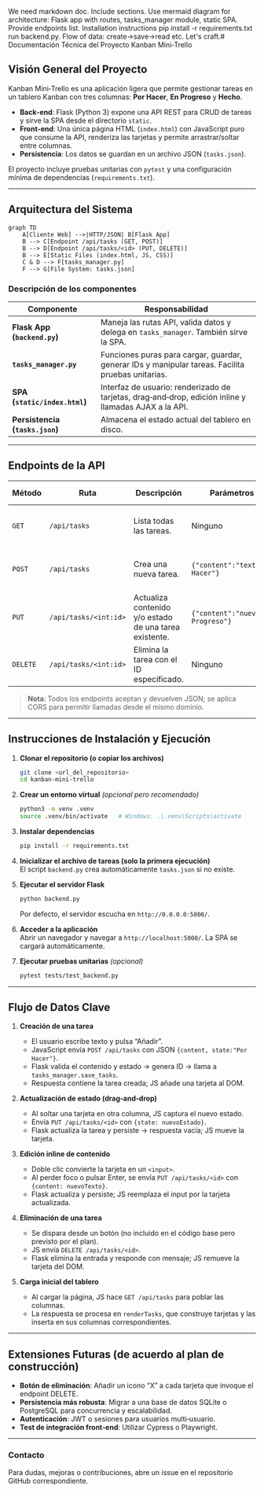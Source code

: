 We need markdown doc. Include sections. Use mermaid diagram for architecture: Flask app with routes, tasks_manager module, static SPA. Provide endpoints list. Installation instructions pip install -r requirements.txt run backend.py. Flow of data: create->save->read etc. Let's craft.# Documentación Técnica del Proyecto Kanban Mini‑Trello

## Visión General del Proyecto
Kanban Mini‑Trello es una aplicación ligera que permite gestionar tareas en un tablero Kanban con tres columnas: **Por Hacer**, **En Progreso** y **Hecho**.  
- **Back‑end**: Flask (Python 3) expone una API REST para CRUD de tareas y sirve la SPA desde el directorio `static`.  
- **Front‑end**: Una única página HTML (`index.html`) con JavaScript puro que consume la API, renderiza las tarjetas y permite arrastrar/soltar entre columnas.  
- **Persistencia**: Los datos se guardan en un archivo JSON (`tasks.json`).  

El proyecto incluye pruebas unitarias con `pytest` y una configuración mínima de dependencias (`requirements.txt`).

---

## Arquitectura del Sistema

```mermaid
graph TD
    A[Cliente Web] -->|HTTP/JSON| B[Flask App]
    B --> C[Endpoint /api/tasks (GET, POST)]
    B --> D[Endpoint /api/tasks/<id> (PUT, DELETE)]
    B --> E[Static Files (index.html, JS, CSS)]
    C & D --> F[tasks_manager.py] 
    F --> G[File System: tasks.json]
```

### Descripción de los componentes

| Componente | Responsabilidad |
|------------|-----------------|
| **Flask App (`backend.py`)** | Maneja las rutas API, valida datos y delega en `tasks_manager`. También sirve la SPA. |
| **`tasks_manager.py`** | Funciones puras para cargar, guardar, generar IDs y manipular tareas. Facilita pruebas unitarias. |
| **SPA (`static/index.html`)** | Interfaz de usuario: renderizado de tarjetas, drag‑and‑drop, edición inline y llamadas AJAX a la API. |
| **Persistencia (`tasks.json`)** | Almacena el estado actual del tablero en disco. |

---

## Endpoints de la API

| Método | Ruta | Descripción | Parámetros de Entrada | Respuesta (ejemplo) |
|--------|------|-------------|-----------------------|---------------------|
| `GET` | `/api/tasks` | Lista todas las tareas. | Ninguno | `{ "tasks": [ { "id": 1, "content": "...", "state": "Por Hacer" }, … ] }` |
| `POST` | `/api/tasks` | Crea una nueva tarea. | `{"content":"texto","state":"Por Hacer"}` | `201 Created`: `{ "id": 2, "content":"texto", "state":"Por Hacer" }` |
| `PUT` | `/api/tasks/<int:id>` | Actualiza contenido y/o estado de una tarea existente. | `{"content":"nuevo","state":"En Progreso"}` | `200 OK`: `{ "id": 2, "content":"nuevo", "state":"En Progreso" }` |
| `DELETE` | `/api/tasks/<int:id>` | Elimina la tarea con el ID especificado. | Ninguno | `200 OK`: `{ "message": "Task deleted successfully." }` |

> **Nota**: Todos los endpoints aceptan y devuelven JSON; se aplica CORS para permitir llamadas desde el mismo dominio.

---

## Instrucciones de Instalación y Ejecución

1. **Clonar el repositorio (o copiar los archivos)**  
   ```bash
   git clone <url_del_repositorio>
   cd kanban-mini-trello
   ```

2. **Crear un entorno virtual** *(opcional pero recomendado)*  
   ```bash
   python3 -m venv .venv
   source .venv/bin/activate   # Windows: .\.venv\Scripts\activate
   ```

3. **Instalar dependencias**  
   ```bash
   pip install -r requirements.txt
   ```

4. **Inicializar el archivo de tareas (solo la primera ejecución)**  
   El script `backend.py` crea automáticamente `tasks.json` si no existe.

5. **Ejecutar el servidor Flask**  
   ```bash
   python backend.py
   ```
   Por defecto, el servidor escucha en `http://0.0.0.0:5000/`.

6. **Acceder a la aplicación**  
   Abrir un navegador y navegar a `http://localhost:5000/`. La SPA se cargará automáticamente.

7. **Ejecutar pruebas unitarias** *(opcional)*  
   ```bash
   pytest tests/test_backend.py
   ```

---

## Flujo de Datos Clave

1. **Creación de una tarea**
   - El usuario escribe texto y pulsa “Añadir”.
   - JavaScript envía `POST /api/tasks` con JSON `{content, state:"Por Hacer"}`.
   - Flask valida el contenido y estado → genera ID → llama a `tasks_manager.save_tasks`.
   - Respuesta contiene la tarea creada; JS añade una tarjeta al DOM.

2. **Actualización de estado (drag‑and‑drop)**
   - Al soltar una tarjeta en otra columna, JS captura el nuevo estado.
   - Envía `PUT /api/tasks/<id>` con `{state: nuevoEstado}`.
   - Flask actualiza la tarea y persiste → respuesta vacía; JS mueve la tarjeta.

3. **Edición inline de contenido**
   - Doble clic convierte la tarjeta en un `<input>`.
   - Al perder foco o pulsar Enter, se envía `PUT /api/tasks/<id>` con `{content: nuevoTexto}`.
   - Flask actualiza y persiste; JS reemplaza el input por la tarjeta actualizada.

4. **Eliminación de una tarea**
   - Se dispara desde un botón (no incluido en el código base pero previsto por el plan).
   - JS envía `DELETE /api/tasks/<id>`.
   - Flask elimina la entrada y responde con mensaje; JS remueve la tarjeta del DOM.

5. **Carga inicial del tablero**
   - Al cargar la página, JS hace `GET /api/tasks` para poblar las columnas.
   - La respuesta se procesa en `renderTasks`, que construye tarjetas y las inserta en sus columnas correspondientes.

---

## Extensiones Futuras (de acuerdo al plan de construcción)

- **Botón de eliminación**: Añadir un icono “X” a cada tarjeta que invoque el endpoint DELETE.  
- **Persistencia más robusta**: Migrar a una base de datos SQLite o PostgreSQL para concurrencia y escalabilidad.  
- **Autenticación**: JWT o sesiones para usuarios multi‑usuario.  
- **Test de integración front‑end**: Utilizar Cypress o Playwright.

---

### Contacto
Para dudas, mejoras o contribuciones, abre un issue en el repositorio GitHub correspondiente.